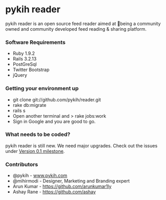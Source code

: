 # pykih reader

pykih reader is an open source feed reader aimed at being a community owned and community developed feed reading & sharing platform.

### Software Requirements

* Ruby 1.9.2
* Rails 3.2.13
* PostGreSql
* Twitter Bootstrap
* jQuery

### Getting your environment up

* git clone git://github.com/pykih/reader.git
* rake db:migrate
* rails s
* Open another terminal and > rake jobs:work
* Sign in Google and you are good to go.

### What needs to be coded?

pykih reader is still new. We need major upgrades. Check out the issues under [Version 0.1 milestone](https://github.com/pykih/reader/issues?milestone=1&page=1&state=open). 

### Contributors

* @pykih - www.pykih.com
* @mihirmodi - Designer, Marketing and Branding expert
* Arun Kumar - https://github.com/arunkumar1ly
* Ashay Rane - https://github.com/ashay